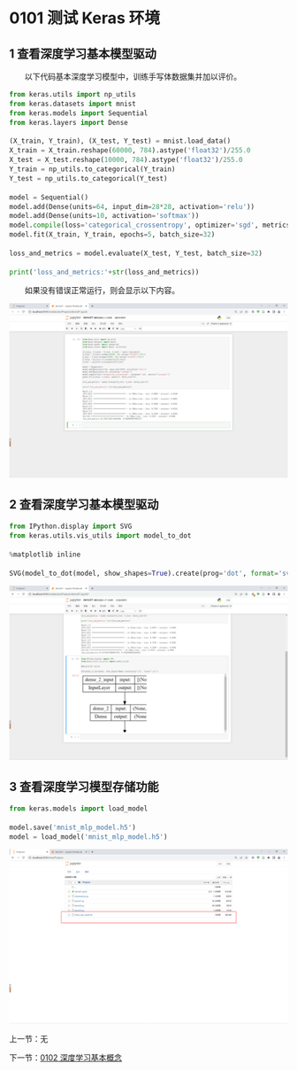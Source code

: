 # 0101 测试 Keras 环境

## 1 查看深度学习基本模型驱动

&emsp;&emsp;以下代码基本深度学习模型中，训练手写体数据集并加以评价。

```python
from keras.utils import np_utils
from keras.datasets import mnist
from keras.models import Sequential
from keras.layers import Dense

(X_train, Y_train), (X_test, Y_test) = mnist.load_data()
X_train = X_train.reshape(60000, 784).astype('float32')/255.0
X_test = X_test.reshape(10000, 784).astype('float32')/255.0
Y_train = np_utils.to_categorical(Y_train)
Y_test = np_utils.to_categorical(Y_test)

model = Sequential()
model.add(Dense(units=64, input_dim=28*28, activation='relu'))
model.add(Dense(units=10, activation='softmax'))
model.compile(loss='categorical_crossentropy', optimizer='sgd', metrics=['accuracy'])
model.fit(X_train, Y_train, epochs=5, batch_size=32)

loss_and_metrics = model.evaluate(X_test, Y_test, batch_size=32)

print('loss_and_metrics:'+str(loss_and_metrics))
```

&emsp;&emsp;如果没有错误正常运行，则会显示以下内容。

![image-20220726153204239](img/image-20220726153204239.png)



## 2 查看深度学习基本模型驱动

```python
from IPython.display import SVG
from keras.utils.vis_utils import model_to_dot

%matplotlib inline

SVG(model_to_dot(model, show_shapes=True).create(prog='dot', format='svg'))
```

![image-20220726155647188](img/image-20220726155647188.png)



## 3 查看深度学习模型存储功能

```python
from keras.models import load_model

model.save('mnist_mlp_model.h5')
model = load_model('mnist_mlp_model.h5')
```

![image-20220726160146772](img/image-20220726160146772.png)



上一节：无

下一节：[0102 深度学习基本概念](./0102深度学习基本概念.md)
